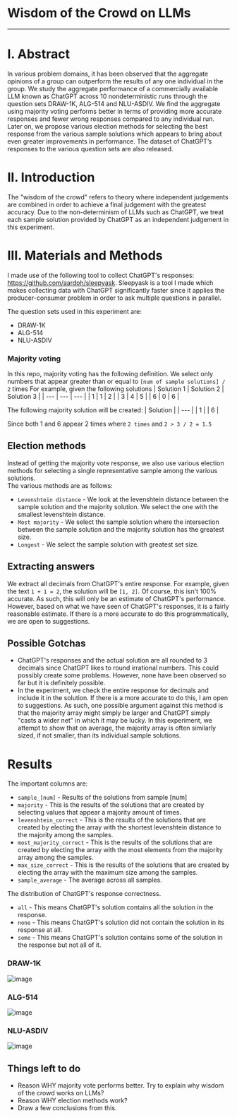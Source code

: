 # **Wisdom of the Crowd on LLMs**

***

# **I. Abstract**
In various problem domains, it has been observed that the aggregate opinions of a group can outperform the results of any one individual in the group. We study the aggregate performance of a commercially available LLM known as ChatGPT across 10 nondeterministic runs through the question sets DRAW-1K, ALG-514 and NLU-ASDIV. We find the aggregate using majority voting performs better in terms of providing more accurate responses and fewer wrong responses compared to any individual run. Later on, we propose various election methods for selecting the best response from the various sample solutions which appears to bring about even greater improvements in performance. The dataset of ChatGPT’s responses to the various question sets are also released.

# **II. Introduction**
The "wisdom of the crowd" refers to theory where independent judgements are combined in order to achieve a final judgement with the greatest accuracy. Due to the non-determinism of LLMs such as ChatGPT, we treat each sample solution provided by ChatGPT as an independent judgement in this experiment.  

# **III. Materials and Methods**
I made use of the following tool to collect ChatGPT's responses: https://github.com/aardoh/sleepyask. Sleepyask is a tool I made which makes collecting data with ChatGPT significantly faster since it applies the producer-consumer problem in order to ask multiple questions in parallel.  
  
The question sets used in this experiment are:
- DRAW-1K
- ALG-514
- NLU-ASDIV
  
### **Majority voting**
In this repo, majority voting has the following definition. We select only numbers that appear greater than or equal to `[num of sample solutions] / 2` times
For example, given the following solutions
| Solution 1 | Solution 2 | Solution 3 |
| --- | --- | --- |
| 1 | 1 | 2 |
| 3 | 4 | 5 |
| 6 | 0 | 6 |

The following majority solution will be created:
| Solution |
| --- |
| 1 | 
| 6 |

Since both 1 and 6 appear 2 times where `2 times` and `2 > 3 / 2 = 1.5`

## **Election methods**
Instead of getting the majority vote response, we also use various election methods for selecting a single representative sample among the various solutions.  
The various methods are as follows:  
- `Levenshtein distance` - We look at the levenshtein distance between the sample solution and the majority solution. We select the one with the smallest levenshtein distance.   
- `Most majority` - We select the sample solution where the intersection between the sample solution and the majority solution has the greatest size.  
- `Longest` - We select the sample solution with greatest set size.  

## **Extracting answers**
We extract all decimals from ChatGPT's entire response. For example, given the text `1 + 1 = 2`, the solution will be `[1, 2]`. Of course, this isn't 100% accurate. As such, this will only be an estimate of ChatGPT's performance. However, based on what we have seen of ChatGPT's responses, it is a fairly reasonable estimate. If there is a more accurate to do this programmatically, we are open to suggestions.  

## **Possible Gotchas**
- ChatGPT's responses and the actual solution are all rounded to 3 decimals since ChatGPT likes to round irrational numbers. This could possibly create some problems. However, none have been observed so far but it is definitely possible.
- In the experiment, we check the entire response for decimals and include it in the solution. If there is a more accurate to do this, I am open to suggestions. As such, one possible argument against this method is that the majority array might simply be larger and ChatGPT simply "casts a wider net" in which it may be lucky. In this experiment, we attempt to show that on average, the majority array is often similarly sized, if not smaller, than its individual sample solutions.  

# **Results**
The important columns are:  
- `sample_[num]` - Results of the solutions from sample [num]
- `majority` - This is the results of the solutions that are created by selecting values that appear a majority amount of times.  
- `levenshtein_correct` - This is the results of the solutions that are created by electing the array with the shortest levenshtein distance to the majority among the samples.  
- `most_majority_correct` - This is the results of the solutions that are created by electing the array with the most elements from the majority array among the samples.
- `max_size_correct` - This is the results of the solutions that are created by electing the array with the maximum size among the samples.
- `sample_average` - The average across all samples.


The distribution of ChatGPT's response correctness.  
- `all` - This means ChatGPT's solution contains all the solution in the response.  
- `none` - This means ChatGPT's solution did not contain the solution in its response at all.  
- `some` - This means ChatGPT's solution contains some of the solution in the response but not all of it.  
### **DRAW-1K**
![image](https://github.com/hwelsters/wisdom-of-crowd-llm/assets/84760072/43d37423-7921-47a0-bf48-8d5e33b70719)
  
### **ALG-514**
![image](https://github.com/hwelsters/wisdom-of-crowd-llm/assets/84760072/0103b652-fb49-4ab4-8032-8aa39f0354b0)
  
### **NLU-ASDIV**
![image](https://github.com/hwelsters/wisdom-of-crowd-llm/assets/84760072/b0e10d00-4eab-4396-a61d-7e2d1b5d8439)

## **Things left to do**
- Reason WHY majority vote performs better. Try to explain why wisdom of the crowd works on LLMs?  
- Reason WHY election methods work?  
- Draw a few conclusions from this.
